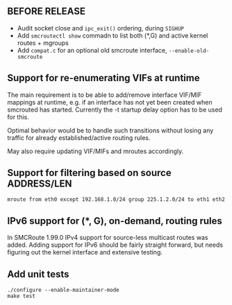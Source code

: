 
BEFORE RELEASE
--------------

- Audit socket close and `ipc_exit()` ordering, during `SIGHUP`
- Add `smcroutectl show` commadn to list both (*,G) and active kernel routes + mgroups
- Add `compat.c` for an optional old smcroute interface, `--enable-old-smcroute`


Support for re-enumerating VIFs at runtime
------------------------------------------

The main requirement is to be able to add/remove interface VIF/MIF
mappings at runtime, e.g. if an interface has not yet been created when
smcrouted has started.  Currently the -t startup delay option has to be
used for this.

Optimal behavior would be to handle such transitions without losing any
traffic for already established/active routing rules.

May also require updating VIF/MIFs and mroutes accordingly.


Support for filtering based on source ADDRESS/LEN
-------------------------------------------------

    mroute from eth0 except 192.168.1.0/24 group 225.1.2.0/24 to eth1 eth2


IPv6 support for (*, G), on-demand, routing rules
-------------------------------------------------

In SMCRoute 1.99.0 IPv4 support for source-less multicast routes was
added. Adding support for IPv6 should be fairly straight forward, but
needs figuring out the kernel interface and extensive testing.


Add unit tests
--------------

    ./configure --enable-maintainer-mode
    make test
